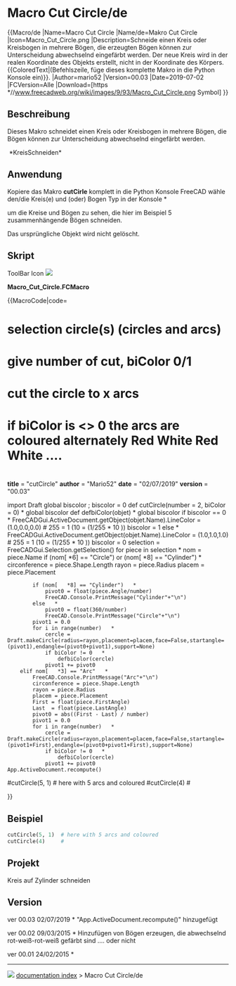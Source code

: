 # Macro Cut Circle/de
{{Macro/de
|Name=Macro Cut Circle
|Name/de=Makro Cut Circle
|Icon=Macro_Cut_Circle.png
|Description=Schneide einen Kreis oder Kreisbogen in mehrere Bögen, die erzeugten Bögen können zur Unterscheidung abwechselnd eingefärbt werden. Der neue Kreis wird in der realen Koordinate des Objekts erstellt, nicht in der Koordinate des Körpers.<br/>{{ColoredText|(Befehlszeile, füge  dieses komplette Makro in die Python Konsole ein)}}.
|Author=mario52
|Version=00.03
|Date=2019-07-02
|FCVersion=Alle
|Download=[https   *//www.freecadweb.org/wiki/images/9/93/Macro_Cut_Circle.png Symbol]
}}

## Beschreibung

Dieses Makro schneidet einen Kreis oder Kreisbogen in mehrere Bögen, die Bögen können zur Unterscheidung abwechselnd eingefärbt werden.

<img alt="" src=images/Macro_CutCircle_00.png  style="width   *400px;"> 
*KreisSchneiden*

## Anwendung

Kopiere das Makro **cutCirle** komplett in die Python Konsole FreeCAD wähle den/die Kreis(e) und (oder) Bogen Typ in der Konsole   *

um die Kreise und Bögen zu sehen, die hier im Beispiel 5 zusammenhängende Bögen schneiden.

Das ursprüngliche Objekt wird nicht gelöscht.

## Skript

ToolBar Icon ![](images/Macro_Cut_Circle.png )

**Macro_Cut_Circle.FCMacro**


{{MacroCode|code=

# selection circle(s) (circles and arcs)
# give number of cut, biColor 0/1
# cut the circle to x arcs
# if biColor is <> 0 the arcs are coloured alternately Red White Red White ....
# 
 
__title__   = "cutCircle"
__author__  = "Mario52"
__date__    = "02/07/2019"
__version__ = "00.03"

import Draft
global biscolor ; biscolor = 0
def cutCircle(number = 2, biColor = 0)   *
    global biscolor
    def defbiColor(objet)   *
        global biscolor
        if biscolor == 0   *
            FreeCADGui.ActiveDocument.getObject(objet.Name).LineColor = (1.0,0.0,0.0) # 255 = 1 (10 = (1/255 * 10 ))
            biscolor = 1
        else   *
            FreeCADGui.ActiveDocument.getObject(objet.Name).LineColor = (1.0,1.0,1.0) # 255 = 1 (10 = (1/255 * 10 ))
            biscolor = 0
    selection = FreeCADGui.Selection.getSelection()
    for piece in selection   *
        nom = piece.Name
        if (nom[   *6] == "Circle") or (nom[   *8] == "Cylinder")   *
            circonference = piece.Shape.Length
            rayon = piece.Radius
            placem = piece.Placement
 
            if (nom[   *8] == "Cylinder")   *
                pivot0 = float(piece.Angle/number)
                FreeCAD.Console.PrintMessage("Cylinder"+"\n")
            else   *
                pivot0 = float(360/number)
                FreeCAD.Console.PrintMessage("Circle"+"\n")
            pivot1 = 0.0
            for i in range(number)   *
                cercle = Draft.makeCircle(radius=rayon,placement=placem,face=False,startangle=(pivot1),endangle=(pivot0+pivot1),support=None)
                if biColor != 0   *
                    defbiColor(cercle)
                pivot1 += pivot0
        elif nom[   *3] == "Arc"   *
            FreeCAD.Console.PrintMessage("Arc"+"\n")
            circonference = piece.Shape.Length
            rayon = piece.Radius
            placem = piece.Placement
            First = float(piece.FirstAngle)
            Last  = float(piece.LastAngle)
            pivot0 = abs((First - Last) / number)
            pivot1 = 0.0
            for i in range(number)   *
                cercle = Draft.makeCircle(radius=rayon,placement=placem,face=False,startangle=(pivot1+First),endangle=(pivot0+pivot1+First),support=None)
                if biColor != 0   *
                    defbiColor(cercle)
                pivot1 += pivot0
    App.ActiveDocument.recompute()

#cutCircle(5, 1)  # here with 5 arcs and coloured
#cutCircle(4)     #

}}

## Beispiel


```python
cutCircle(5, 1)  # here with 5 arcs and coloured
cutCircle(4)     #
```

## Projekt

Kreis auf Zylinder schneiden

## Version

ver 00.03 02/07/2019    * \"App.ActiveDocument.recompute()\" hinzugefügt

ver 00.02 09/03/2015    * Hinzufügen von Bögen erzeugen, die abwechselnd rot-weiß-rot-weiß gefärbt sind \.... oder nicht

ver 00.01 24/02/2015    *



---
![](images/Right_arrow.png) [documentation index](../README.md) > Macro Cut Circle/de
